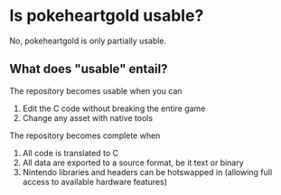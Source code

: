 # Is pokeheartgold usable?

No, pokeheartgold is only partially usable.

## What does "usable" entail?

The repository becomes usable when you can
1) Edit the C code without breaking the entire game
2) Change any asset with native tools

The repository becomes complete when
1) All code is translated to C
2) All data are exported to a source format, be it text or binary
3) Nintendo libraries and headers can be hotswapped in (allowing full access to available hardware features)